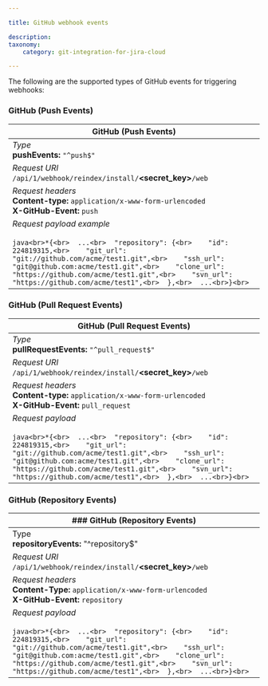 ```yaml
---

title: GitHub webhook events

description:
taxonomy:
    category: git-integration-for-jira-cloud

---
```

The following are the supported types of GitHub events for triggering webhooks:

### GitHub (Push Events)
| GitHub (Push Events) |
| --- |
| _Type_  <br>**pushEvents:** `"^push$"` |
| _Request URI_  <br>`/api/1/webhook/reindex/install/`**<secret\_key>**`/web` |
| _Request headers_  <br>**Content-type:** `application/x-www-form-urlencoded`  <br>**X-GitHub-Event:** `push` |
| _Request payload example_<br><br>```java<br>*{<br>  ...<br>  "repository": {<br>    "id": 224819315,<br>    "git_url": "git://github.com/acme/test1.git",<br>    "ssh_url": "git@github.com:acme/test1.git",<br>    "clone_url": "https://github.com/acme/test1.git",<br>    "svn_url": "https://github.com/acme/test1",<br>  },<br>  ...<br>}<br>``` |

### GitHub (Pull Request Events)
| GitHub (Pull Request Events) |
| --- |
| _Type_  <br>**pullRequestEvents:** `"^pull_request$"` |
| _Request URI_  <br>`/api/1/webhook/reindex/install/`**<secret\_key>**`/web` |
| _Request headers_  <br>**Content-type:** `application/x-www-form-urlencoded`  <br>**X-GitHub-Event:** `pull_request` |
| _Request payload_<br><br>```java<br>*{<br>  ...<br>  "repository": {<br>    "id": 224819315,<br>    "git_url": "git://github.com/acme/test1.git",<br>    "ssh_url": "git@github.com:acme/test1.git",<br>    "clone_url": "https://github.com/acme/test1.git",<br>    "svn_url": "https://github.com/acme/test1",<br>  },<br>  ...<br>}<br>``` |

### GitHub (Repository Events)
| ### GitHub (Repository Events) |
| --- |
| Type  <br>**repositoryEvents:** "^repository$" |
| _Request URI_  <br>`/api/1/webhook/reindex/install/`**<secret\_key>**`/web` |
| _Request headers_  <br>**Content-Type:** `application/x-www-form-urlencoded`  <br>**X-GitHub-Event:** `repository` |
| _Request payload_<br><br>```java<br>*{<br>  ...<br>  "repository": {<br>    "id": 224819315,<br>    "git_url": "git://github.com/acme/test1.git",<br>    "ssh_url": "git@github.com:acme/test1.git",<br>    "clone_url": "https://github.com/acme/test1.git",<br>    "svn_url": "https://github.com/acme/test1",<br>  },<br>  ...<br>}<br>``` |

